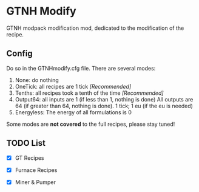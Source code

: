 # GTNH Modify
GTNH modpack modification mod, dedicated to the modification of the recipe.

## Config
Do so in the GTNHmodify.cfg file. There are several modes:
1. None: do nothing
2. OneTick: all recipes are 1 tick _[Recommended]_
3. Tenths: all recipes took a tenth of the time _[Recommended]_
4. Output64: all inputs are 1 (if less than 1, nothing is done) All outputs are 64 (if greater than 64, nothing is done). 1 tick; 1 eu (if the eu is needed)
5. Energyless: The energy of all formulations is 0

Some modes are **not covered** to the full recipes, please stay tuned!

## TODO List

- [x] GT Recipes
- [x] Furnace Recipes
- [x] Miner & Pumper




